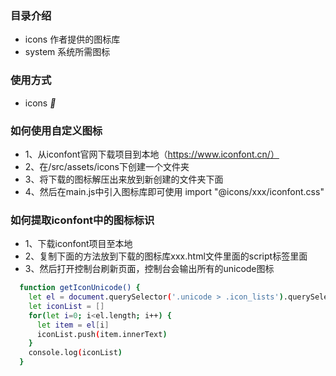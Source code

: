 ### 目录介绍

- icons 作者提供的图标库
- system 系统所需图标

### 使用方式

- icons <i class='iconfont'>&#xe649;</i>

### 如何使用自定义图标

- 1、从iconfont官网下载项目到本地（https://www.iconfont.cn/）
- 2、在/src/assets/icons下创建一个文件夹
- 3、将下载的图标解压出来放到新创建的文件夹下面
- 4、然后在main.js中引入图标库即可使用 import "@icons/xxx/iconfont.css"

### 如何提取iconfont中的图标标识

- 1、下载iconfont项目至本地
- 2、复制下面的方法放到下载的图标库xxx.html文件里面的script标签里面
- 3、然后打开控制台刷新页面，控制台会输出所有的unicode图标

```bash
  function getIconUnicode() {
    let el = document.querySelector('.unicode > .icon_lists').querySelectorAll('.code-name')
    let iconList = []
    for(let i=0; i<el.length; i++) {
      let item = el[i]
      iconList.push(item.innerText)
    }
    console.log(iconList)
  }
```

